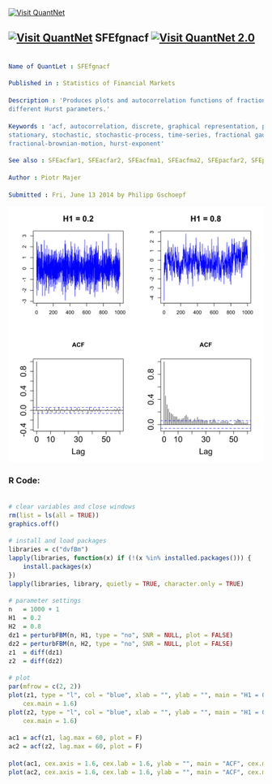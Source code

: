 
[<img src="https://github.com/QuantLet/Styleguide-and-FAQ/blob/master/pictures/banner.png" width="880" alt="Visit QuantNet">](http://quantlet.de/index.php?p=info)

## [<img src="https://github.com/QuantLet/Styleguide-and-Validation-procedure/blob/master/pictures/qloqo.png" alt="Visit QuantNet">](http://quantlet.de/) **SFEfgnacf** [<img src="https://github.com/QuantLet/Styleguide-and-Validation-procedure/blob/master/pictures/QN2.png" width="60" alt="Visit QuantNet 2.0">](http://quantlet.de/d3/ia)

```yaml

Name of QuantLet : SFEfgnacf

Published in : Statistics of Financial Markets

Description : 'Produces plots and autocorrelation functions of fractional Gaussian noise with 2
different Hurst parameters.'

Keywords : 'acf, autocorrelation, discrete, graphical representation, plot, process, simulation,
stationary, stochastic, stochastic-process, time-series, fractional gaussian noise,
fractional-brownian-motion, hurst-exponent'

See also : SFEacfar1, SFEacfar2, SFEacfma1, SFEacfma2, SFEpacfar2, SFEpacfma2

Author : Piotr Majer

Submitted : Fri, June 13 2014 by Philipp Gschoepf

```

![Picture1](SFEfgnacf-1.png)


### R Code:
```r

# clear variables and close windows
rm(list = ls(all = TRUE))
graphics.off()

# install and load packages
libraries = c("dvfBm")
lapply(libraries, function(x) if (!(x %in% installed.packages())) {
    install.packages(x)
})
lapply(libraries, library, quietly = TRUE, character.only = TRUE)

# parameter settings
n   = 1000 + 1
H1  = 0.2
H2  = 0.8
dz1 = perturbFBM(n, H1, type = "no", SNR = NULL, plot = FALSE)
dz2 = perturbFBM(n, H2, type = "no", SNR = NULL, plot = FALSE)
z1  = diff(dz1)
z2  = diff(dz2)

# plot
par(mfrow = c(2, 2))
plot(z1, type = "l", col = "blue", xlab = "", ylab = "", main = "H1 = 0.2", cex.lab = 1.4, 
    cex.main = 1.6)
plot(z2, type = "l", col = "blue", xlab = "", ylab = "", main = "H1 = 0.8", cex.lab = 1.4, 
    cex.main = 1.6)

ac1 = acf(z1, lag.max = 60, plot = F)
ac2 = acf(z2, lag.max = 60, plot = F)

plot(ac1, cex.axis = 1.6, cex.lab = 1.6, ylab = "", main = "ACF", cex.main = 1.6)
plot(ac2, cex.axis = 1.6, cex.lab = 1.6, ylab = "", main = "ACF", cex.main = 1.6)


```

